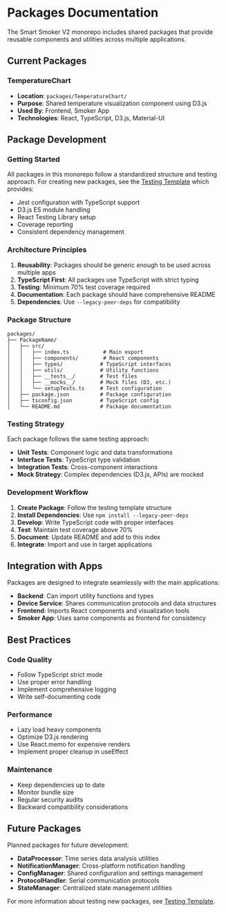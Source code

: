 # Packages Documentation

The Smart Smoker V2 monorepo includes shared packages that provide reusable components and utilities across multiple applications.

## Current Packages

### TemperatureChart
- **Location**: `packages/TemperatureChart/`
- **Purpose**: Shared temperature visualization component using D3.js
- **Used By**: Frontend, Smoker App
- **Technologies**: React, TypeScript, D3.js, Material-UI

## Package Development

### Getting Started
All packages in this monorepo follow a standardized structure and testing approach. For creating new packages, see the [Testing Template](testing-template.md) which provides:

- Jest configuration with TypeScript support
- D3.js ES module handling
- React Testing Library setup
- Coverage reporting
- Consistent dependency management

### Architecture Principles

1. **Reusability**: Packages should be generic enough to be used across multiple apps
2. **TypeScript First**: All packages use TypeScript with strict typing
3. **Testing**: Minimum 70% test coverage required
4. **Documentation**: Each package should have comprehensive README
5. **Dependencies**: Use `--legacy-peer-deps` for compatibility

### Package Structure

```
packages/
├── PackageName/
│   ├── src/
│   │   ├── index.ts           # Main export
│   │   ├── components/        # React components
│   │   ├── types/            # TypeScript interfaces
│   │   ├── utils/            # Utility functions
│   │   ├── __tests__/        # Test files
│   │   ├── __mocks__/        # Mock files (D3, etc.)
│   │   └── setupTests.ts     # Test configuration
│   ├── package.json          # Package configuration
│   ├── tsconfig.json         # TypeScript config
│   └── README.md             # Package documentation
```

### Testing Strategy

Each package follows the same testing approach:
- **Unit Tests**: Component logic and data transformations
- **Interface Tests**: TypeScript type validation
- **Integration Tests**: Cross-component interactions
- **Mock Strategy**: Complex dependencies (D3.js, APIs) are mocked

### Development Workflow

1. **Create Package**: Follow the testing template structure
2. **Install Dependencies**: Use `npm install --legacy-peer-deps`
3. **Develop**: Write TypeScript code with proper interfaces
4. **Test**: Maintain test coverage above 70%
5. **Document**: Update README and add to this index
6. **Integrate**: Import and use in target applications

## Integration with Apps

Packages are designed to integrate seamlessly with the main applications:

- **Backend**: Can import utility functions and types
- **Device Service**: Shares communication protocols and data structures
- **Frontend**: Imports React components and visualization tools
- **Smoker App**: Uses same components as frontend for consistency

## Best Practices

### Code Quality
- Follow TypeScript strict mode
- Use proper error handling
- Implement comprehensive logging
- Write self-documenting code

### Performance
- Lazy load heavy components
- Optimize D3.js rendering
- Use React.memo for expensive renders
- Implement proper cleanup in useEffect

### Maintenance
- Keep dependencies up to date
- Monitor bundle size
- Regular security audits
- Backward compatibility considerations

## Future Packages

Planned packages for future development:
- **DataProcessor**: Time series data analysis utilities
- **NotificationManager**: Cross-platform notification handling  
- **ConfigManager**: Shared configuration and settings management
- **ProtocolHandler**: Serial communication protocols
- **StateManager**: Centralized state management utilities

For more information about testing new packages, see [Testing Template](testing-template.md).
